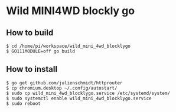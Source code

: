 # Wild MINI4WD blockly go

## How to build

```
$ cd /home/pi/workspace/wild_mini_4wd_blocklygo
$ GO111MODULE=off go build
```

## How to install

```
$ go get github.com/julienschmidt/httprouter
$ cp chromium.desktop ~/.config/autostart/
$ sudo cp wild_mini_4wd_blocklygo.service /etc/systemd/system/
$ sudo systemctl enable wild_mini_4wd_blocklygo.service
$ sudo reboot
```


